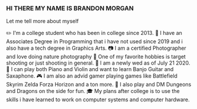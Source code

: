 ### HI THERE MY NAME IS BRANDON MORGAN

  Let me tell more about myself
  
  ✏️ I'm a college student who has been in college since 2013.
  📃 I have an Associates Degree in Programming that i have not used since 2019 and i also have a tech degree in Graphics Arts. 
  📷 I am a certified Photographer and love doing nature photography
  🔫 One of my favorite hobbies is target shooting or just shooting in general.
  💍 I am a newly wed as of July 21 2020.
  🎼 I can play both Piano and Violin and want to learn Banjo Guitar and Saxaphone.
  🎮 I am also an advid gamer playing games like Battlefield Skyrim Zelda Forza Horizon and a ton more.
  🎲 I also play and DM Dungeons and Dragons on the side for fun.
  🎓 My plans after college is to use the skills i have learned to work on computer systems and computer hardware.
